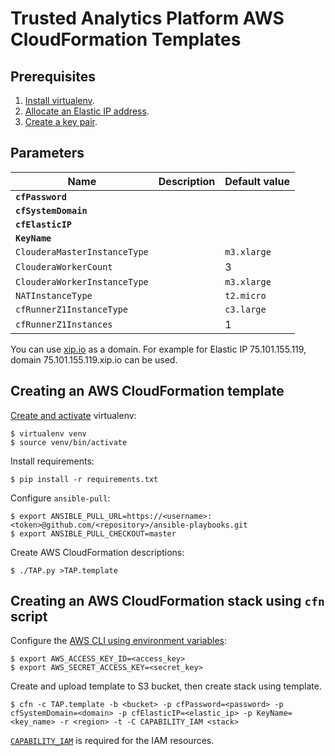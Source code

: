 # Trusted Analytics Platform AWS CloudFormation Templates

## Prerequisites

1. [Install virtualenv](https://virtualenv.readthedocs.org/en/latest/installation.html).
2. [Allocate an Elastic IP address](http://docs.aws.amazon.com/AWSEC2/latest/UserGuide/elastic-ip-addresses-eip.html#using-instance-addressing-eips-allocating).
3. [Create a key pair](http://docs.aws.amazon.com/AWSEC2/latest/UserGuide/ec2-key-pairs.html#having-ec2-create-your-key-pair).

## Parameters

| Name                         | Description | Default value |
| ---------------------------- | ----------- | ------------- |
| **`cfPassword`**             |             |               |
| **`cfSystemDomain`**         |             |               |
| **`cfElasticIP`**            |             |               |
| **`KeyName`**                |             |               |
| `ClouderaMasterInstanceType` |             | `m3.xlarge`   |
| `ClouderaWorkerCount`        |             | 3             |
| `ClouderaWorkerInstanceType` |             | `m3.xlarge`   |
| `NATInstanceType`            |             | `t2.micro`    |
| `cfRunnerZ1InstanceType`     |             | `c3.large`    |
| `cfRunnerZ1Instances`        |             | 1             |

You can use [xip.io](http://xip.io/) as a domain. For example for Elastic IP 75.101.155.119, domain 75.101.155.119.xip.io can be used.

## Creating an AWS CloudFormation template

[Create and activate](http://docs.python-guide.org/en/latest/dev/virtualenvs/#basic-usage) virtualenv:

```
$ virtualenv venv
$ source venv/bin/activate
```

Install requirements:

```
$ pip install -r requirements.txt
```

Configure `ansible-pull`:

```
$ export ANSIBLE_PULL_URL=https://<username>:<token>@github.com/<repository>/ansible-playbooks.git
$ export ANSIBLE_PULL_CHECKOUT=master
```

Create AWS CloudFormation descriptions:

```
$ ./TAP.py >TAP.template
```

## Creating an AWS CloudFormation stack using `cfn` script

Configure the [AWS CLI using environment variables](http://docs.aws.amazon.com/cli/latest/userguide/cli-chap-getting-started.html#cli-environment):

```
$ export AWS_ACCESS_KEY_ID=<access_key>
$ export AWS_SECRET_ACCESS_KEY=<secret_key>
```

Create and upload template to S3 bucket, then create stack using template.

```
$ cfn -c TAP.template -b <bucket> -p cfPassword=<password> -p cfSystemDomain=<domain> -p cfElasticIP=<elastic_ip> -p KeyName=<key_name> -r <region> -t -C CAPABILITY_IAM <stack>
```

[`CAPABILITY_IAM`](http://docs.aws.amazon.com/AWSCloudFormation/latest/UserGuide/using-iam-template.html#capabilities) is required for the IAM resources.
